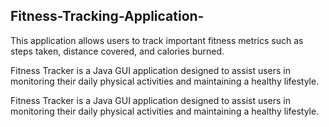 ## Fitness-Tracking-Application-

This application allows users to track important fitness metrics such as steps taken, distance covered, and calories burned.

Fitness Tracker is a Java GUI application designed to assist users in monitoring their daily physical activities and maintaining a
healthy lifestyle.

Fitness Tracker is a Java GUI application designed to assist users in monitoring their daily physical activities and maintaining a
healthy lifestyle.
